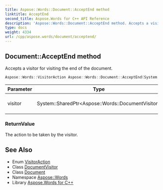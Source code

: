 ```yaml
---
title: Aspose::Words::Document::AcceptEnd method
linktitle: AcceptEnd
second_title: Aspose.Words for C++ API Reference
description: 'Aspose::Words::Document::AcceptEnd method. Accepts a visitor for visiting the end of the document in C++.'
type: docs
weight: 4334
url: /cpp/aspose.words/document/acceptend/
---
```

## Document::AcceptEnd method


Accepts a visitor for visiting the end of the document.

```cpp
Aspose::Words::VisitorAction Aspose::Words::Document::AcceptEnd(System::SharedPtr<Aspose::Words::DocumentVisitor> visitor) override
```


| Parameter | Type | Description |
| --- | --- | --- |
| visitor | System::SharedPtr\<Aspose::Words::DocumentVisitor\> | The document visitor. |

### ReturnValue

The action to be taken by the visitor.

## See Also

* Enum [VisitorAction](../../visitoraction/)
* Class [DocumentVisitor](../../documentvisitor/)
* Class [Document](../)
* Namespace [Aspose::Words](../../)
* Library [Aspose.Words for C++](../../../)
